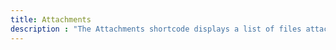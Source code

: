 ```yaml
---
title: Attachments
description : "The Attachments shortcode displays a list of files attached to a page."
---
```


